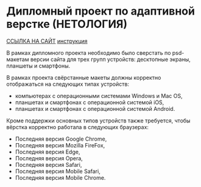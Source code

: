 # Дипломный проект по адаптивной верстке (НЕТОЛОГИЯ)

[ССЫЛКА НА САЙТ](https://kiiyas.github.io/mq_diploma/)
[инструкция](https://github.com/netology-code/guides/tree/master/relative-link)

В рамках дипломного проекта необходимо было сверстать по psd-макетам версии сайта для трех групп устройств: десктопные экраны, планшеты и смартфоны.

В рамках проекта свёрстанные макеты должны корректно отображаться на следующих типах устройств:
- компьютерах с операционными системами Windows и Mac OS,
- планшетах и смартфонах с операционной системой iOS,
- планшетах и смартфонах с операционной системой Android.

Кроме поддержки основных типов устройств также требуется, чтобы вёрстка корректно работала в следующих браузерах:
- Последняя версия Google Chrome,
- Последняя версия Mozilla FireFox,
- Последняя версия Edge,
- Последняя версия Opera,
- Последняя версия Safari,
- Последняя версия Mobile Safari,
- Последняя версия Mobile Chrome.

